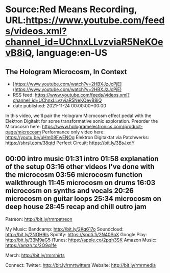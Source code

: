 # Source:Red Means Recording, URL:https://www.youtube.com/feeds/videos.xml?channel_id=UChnxLLvzviaR5NeKOevB8iQ, language:en-US

## The Hologram Microcosm, In Context
 - [https://www.youtube.com/watch?v=2HBXJzJcPjE](https://www.youtube.com/watch?v=2HBXJzJcPjE)
 - RSS feed: https://www.youtube.com/feeds/videos.xml?channel_id=UChnxLLvzviaR5NeKOevB8iQ
 - date published: 2021-11-24 00:00:00+00:00

In this video, we'll pair the Hologram Microcosm effect pedal with the Elektron Digitakt for some transformative sonic exploration.
Preorder the Microcosm here: https://www.hologramelectronics.com/product-page/microcosm
Performance only video here: https://youtu.be/uHm08FwENOg
Elektron Digitaktat via
Patchwerks: https://shrsl.com/38qtd
Perfect Circuit: https://bit.ly/3BsJxdY

00:00 intro music
01:31 intro
01:58 explanation of the setup
03:16 other videos I've done with the microcosm
03:56 microcosm function walkthrough
11:45 microcosm on drums
16:03 microcosm on synths and vocals
20:26 microcosm on guitar loops
25:34 microcosm on deep house
28:45 recap and chill outro jam
------------------------------------
Patreon:  http://bit.ly/rmrpatreon

My Music: 
Bandcamp: http://bit.ly/2Kq617o
Soundcloud: http://bit.ly/2NOH9Is
Spotify: https://spoti.fi/2N40SoX
Google Play: http://bit.ly/33M9aG5
iTunes: https://apple.co/2pqh3SK
Amazon Music: https://amzn.to/2O9q1fe

Merch: http://bit.ly/rmrshirts

Connect:
Twitter: http://bit.ly/rmrtwitters
Website: http://bit.ly/rmrmedia

